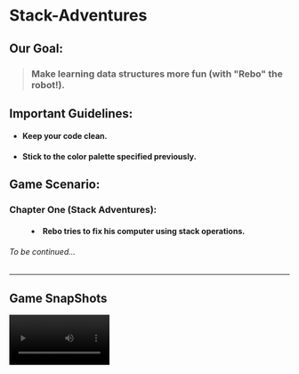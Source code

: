 # Stack-Adventures

## Our Goal:
>### Make learning data structures more fun (with "Rebo" the robot!).

## Important Guidelines:

+ #### Keep your code clean.
+ #### Stick to the color palette specified previously.

## Game Scenario:
<dl>
  <h3><dt>Chapter One (Stack Adventures):</dt></h3>
  <h4><dd><li>Rebo tries to fix his computer using stack operations.</li></dd></h4>
</dl>

###### <em>To be continued...</em>
---

## Game SnapShots
<video src='https://www.youtube.com/watch?v=jq6qlPhshvs' width=180/>
<b>By:</b>
<ul>
<li><em><a href="https://github.com/AhmedAsaad72">Ahmed Asaad</a></em></li>
<li><em><a href="https://github.com/A7madhatem">Ahmed Hatem</a></em></li>
<li><em><a href="https://github.com/PrinceEGY">Ahmed Mohsen</a></em></li>
<li><em><a href="https://github.com/mercury-i">Injy E. ElSherbini</a></em></li>
</ul>
